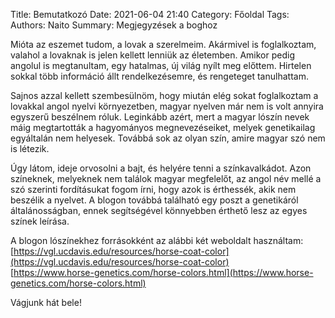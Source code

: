 Title: Bemutatkozó
Date: 2021-06-04 21:40
Category: Főoldal
Tags: 
Authors: Naito
Summary: Megjegyzések a boghoz

Mióta az eszemet tudom, a lovak a szerelmeim. Akármivel is foglalkoztam, valahol a lovaknak is jelen kellett lenniük az életemben. Amikor pedig angolul is megtanultam, egy hatalmas, új világ nyílt meg előttem. Hirtelen sokkal több információ állt rendelkezésemre, és rengeteget tanulhattam.

Sajnos azzal kellett szembesülnöm, hogy miután elég sokat foglalkoztam a lovakkal angol nyelvi környezetben, magyar nyelven már nem is volt annyira egyszerű beszélnem róluk. Leginkább azért, mert a magyar lószín nevek máig megtartották a hagyományos megnevezéseiket, melyek genetikailag egyáltalán nem helyesek. Továbbá sok az olyan szín, amire magyar szó nem is létezik.

Úgy látom, ideje orvosolni a bajt, és helyére tenni a színkavalkádot. Azon színeknek, melyeknek nem találok magyar megfelelőt, az angol név mellé a szó szerinti fordításukat fogom írni, hogy azok is érthessék, akik nem beszélik a nyelvet. A blogon továbbá található egy poszt a genetikáról általánosságban, ennek segítségével könnyebben érthető lesz az egyes színek leírása.

A blogon lószínekhez forrásokként az alábbi két weboldalt használtam:  
[https://vgl.ucdavis.edu/resources/horse-coat-color](https://vgl.ucdavis.edu/resources/horse-coat-color)  
[https://www.horse-genetics.com/horse-colors.html](https://www.horse-genetics.com/horse-colors.html)

Vágjunk hát bele!
